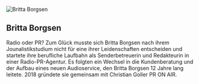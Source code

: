 ---
---

![Britta Borgsen](/assets/img/britta.png)

## Britta Borgsen

Radio oder PR? Zum Glück musste sich Britta Borgsen nach ihrem Jounalistikstudium nicht für eine ihrer Leidenschaften entscheiden und startete ihre berufliche
Laufbahn als Senderbetreuerin und Redakteurin in einer Radio-PR-Agentur. Es folgten ein Wechsel in die Kundenberatung und der Aufbau eines neuen Audioservice,
den Britta Borgsen 12 Jahre lang leitete. 2018 gründete sie gemeinsam mit Christian Goller PR ON AIR.
